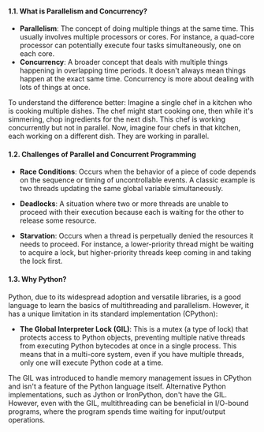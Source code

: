 #### **1.1. What is Parallelism and Concurrency?**

- **Parallelism**: The concept of doing multiple things at the same time. This usually involves multiple processors or cores. For instance, a quad-core processor can potentially execute four tasks simultaneously, one on each core.
- **Concurrency**: A broader concept that deals with multiple things happening in overlapping time periods. It doesn't always mean things happen at the exact same time. Concurrency is more about dealing with lots of things at once.

To understand the difference better: Imagine a single chef in a kitchen who is cooking multiple dishes. The chef might start cooking one, then while it's simmering, chop ingredients for the next dish. This chef is working concurrently but not in parallel. Now, imagine four chefs in that kitchen, each working on a different dish. They are working in parallel.

#### **1.2. Challenges of Parallel and Concurrent Programming**
- **Race Conditions**: Occurs when the behavior of a piece of code depends on the sequence or timing of uncontrollable events. A classic example is two threads updating the same global variable simultaneously.
    
- **Deadlocks**: A situation where two or more threads are unable to proceed with their execution because each is waiting for the other to release some resource.
    
- **Starvation**: Occurs when a thread is perpetually denied the resources it needs to proceed. For instance, a lower-priority thread might be waiting to acquire a lock, but higher-priority threads keep coming in and taking the lock first.

#### **1.3. Why Python?**
Python, due to its widespread adoption and versatile libraries, is a good language to learn the basics of multithreading and parallelism. However, it has a unique limitation in its standard implementation (CPython):

- **The Global Interpreter Lock (GIL)**: This is a mutex (a type of lock) that protects access to Python objects, preventing multiple native threads from executing Python bytecodes at once in a single process. This means that in a multi-core system, even if you have multiple threads, only one will execute Python code at a time.

The GIL was introduced to handle memory management issues in CPython and isn't a feature of the Python language itself. Alternative Python implementations, such as Jython or IronPython, don't have the GIL. However, even with the GIL, multithreading can be beneficial in I/O-bound programs, where the program spends time waiting for input/output operations.